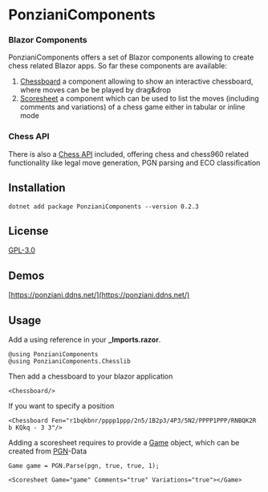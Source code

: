 # PonzianiComponents #

### Blazor Components ###
PonzianiComponents offers a set of Blazor components allowing to create chess related Blazor apps.
So far these components are available:
1. [Chessboard](api/PonzianiComponents.Chessboard.html)
	a component allowing to show an interactive chessboard, where moves can be be played by drag&drop
2. [Scoresheet](api/PonzianiComponents.Scoresheet.html)
	a component which can be used to list the moves (including comments and variations) of a chess game either in tabular or inline mode

### Chess API ###
There is also a [Chess API](api/PonzianiComponents.Chesslib.html) included, offering chess and chess960 related functionality like legal move generation,
PGN parsing and ECO classification

## Installation ##

`dotnet add package PonzianiComponents --version 0.2.3`

## License ##

[GPL-3.0](../LICENSE)

## Demos ##
[https://ponziani.ddns.net/](https://ponziani.ddns.net/)

## Usage ##
Add a using reference in your **_Imports.razor**.

```
@using PonzianiComponents
@using PonzianiComponents.Chesslib
``` 

Then add a chessboard to your blazor application

```
<Chessboard/>
``` 

If you want to specify a position

```
<Chessboard Fen="r1bqkbnr/pppp1ppp/2n5/1B2p3/4P3/5N2/PPPP1PPP/RNBQK2R b KQkq - 3 3"/>
```

Adding a scoresheet requires to provide a [Game](api/PonzianiComponents.Chesslib.Game.html) object, which can be created from [PGN](api/PonzianiComponents.Chesslib.PGN.html)-Data

```
Game game = PGN.Parse(pgn, true, true, 1);

<Scoresheet Game="game" Comments="true" Variations="true"></Game>

```
